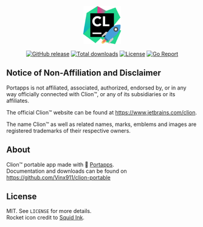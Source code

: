 <p align="center"><a href="https://github.com/Vinx911/clion-portable" target="_blank"><img width="100" src="https://github.com/Vinx911/clion-portable/blob/main/res/papp.png"></a></p>

<p align="center">
  <a href="https://github.com/Vinx911/clion-portable/releases"><img src="https://img.shields.io/github/release/Vinx911/clion-portable?style=flat-square" alt="GitHub release"></a>
  <a href="https://github.com/Vinx911/clion-portable/releases/latest"><img src="https://img.shields.io/github/downloads/Vinx911/clion-portable/total?style=flat-square" alt="Total downloads"></a>
  <a href="https://github.com/Vinx911/clion-portable/blob/main/LICENSE"><img src="https://img.shields.io/github/license/Vinx911/clion-portable?style=flat-square" alt="License"></a>
  <a href="https://goreportcard.com/report/github.com/Vinx911/clion-portable"><img src="https://goreportcard.com/badge/github.com/Vinx911/clion-portable?style=flat-square" alt="Go Report"></a>
</p>



## Notice of Non-Affiliation and Disclaimer

Portapps is not affiliated, associated, authorized, endorsed by, or in any way officially connected with  Clion™, or any of its subsidiaries or its affiliates.

The official Clion™ website can be found at https://www.jetbrains.com/clion.

The name Clion™ as well as related names, marks, emblems and images are registered trademarks of their respective owners.

## About

Clion™ portable app made with 🚀 [Portapps](https://portapps.io).<br />
Documentation and downloads can be found on https://github.com/Vinx911/clion-portable

## License

MIT. See `LICENSE` for more details.<br />
Rocket icon credit to [Squid Ink](http://thesquid.ink).
